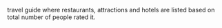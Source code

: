 travel guide where restaurants, attractions and hotels are listed based on total number of people rated it. 
